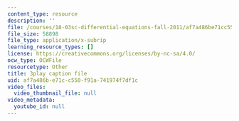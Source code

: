 ```yaml
---
content_type: resource
description: ''
file: /courses/18-03sc-differential-equations-fall-2011/af7a486be71cc550f91a741974f7df1c_XDhJ8lVGbl8.srt
file_size: 58898
file_type: application/x-subrip
learning_resource_types: []
license: https://creativecommons.org/licenses/by-nc-sa/4.0/
ocw_type: OCWFile
resourcetype: Other
title: 3play caption file
uid: af7a486b-e71c-c550-f91a-741974f7df1c
video_files:
  video_thumbnail_file: null
video_metadata:
  youtube_id: null
---
```

